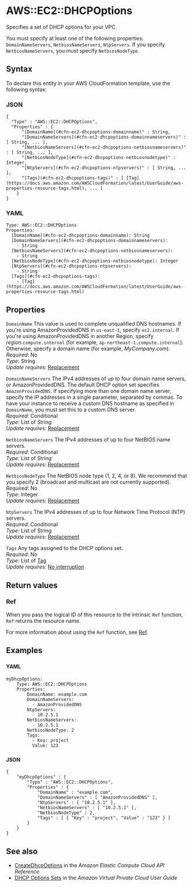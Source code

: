 # AWS::EC2::DHCPOptions<a name="aws-resource-ec2-dhcp-options"></a>

Specifies a set of DHCP options for your VPC\.

You must specify at least one of the following properties: `DomainNameServers`, `NetbiosNameServers`, `NtpServers`\. If you specify `NetbiosNameServers`, you must specify `NetbiosNodeType`\.

## Syntax<a name="aws-resource-ec2-dhcp-options-syntax"></a>

To declare this entity in your AWS CloudFormation template, use the following syntax:

### JSON<a name="aws-resource-ec2-dhcp-options-syntax.json"></a>

```
{
  "Type" : "AWS::EC2::DHCPOptions",
  "Properties" : {
      "[DomainName](#cfn-ec2-dhcpoptions-domainname)" : String,
      "[DomainNameServers](#cfn-ec2-dhcpoptions-domainnameservers)" : [ String, ... ],
      "[NetbiosNameServers](#cfn-ec2-dhcpoptions-netbiosnameservers)" : [ String, ... ],
      "[NetbiosNodeType](#cfn-ec2-dhcpoptions-netbiosnodetype)" : Integer,
      "[NtpServers](#cfn-ec2-dhcpoptions-ntpservers)" : [ String, ... ],
      "[Tags](#cfn-ec2-dhcpoptions-tags)" : [ [Tag](https://docs.aws.amazon.com/AWSCloudFormation/latest/UserGuide/aws-properties-resource-tags.html), ... ]
    }
}
```

### YAML<a name="aws-resource-ec2-dhcp-options-syntax.yaml"></a>

```
Type: AWS::EC2::DHCPOptions
Properties: 
  [DomainName](#cfn-ec2-dhcpoptions-domainname): String
  [DomainNameServers](#cfn-ec2-dhcpoptions-domainnameservers): 
    - String
  [NetbiosNameServers](#cfn-ec2-dhcpoptions-netbiosnameservers): 
    - String
  [NetbiosNodeType](#cfn-ec2-dhcpoptions-netbiosnodetype): Integer
  [NtpServers](#cfn-ec2-dhcpoptions-ntpservers): 
    - String
  [Tags](#cfn-ec2-dhcpoptions-tags): 
    - [Tag](https://docs.aws.amazon.com/AWSCloudFormation/latest/UserGuide/aws-properties-resource-tags.html)
```

## Properties<a name="aws-resource-ec2-dhcp-options-properties"></a>

`DomainName`  <a name="cfn-ec2-dhcpoptions-domainname"></a>
This value is used to complete unqualified DNS hostnames\. If you're using AmazonProvidedDNS in `us-east-1`, specify `ec2.internal`\. If you're using AmazonProvidedDNS in another Region, specify *region*\.`compute.internal` \(for example, `ap-northeast-1.compute.internal`\)\. Otherwise, specify a domain name \(for example, *MyCompany\.com*\)\.  
*Required*: No  
*Type*: String  
*Update requires*: [Replacement](https://docs.aws.amazon.com/AWSCloudFormation/latest/UserGuide/using-cfn-updating-stacks-update-behaviors.html#update-replacement)

`DomainNameServers`  <a name="cfn-ec2-dhcpoptions-domainnameservers"></a>
The IPv4 addresses of up to four domain name servers, or AmazonProvidedDNS\. The default DHCP option set specifies `AmazonProvidedDNS`\. If specifying more than one domain name server, specify the IP addresses in a single parameter, separated by commas\. To have your instance to receive a custom DNS hostname as specified in `DomainName`, you must set this to a custom DNS server\.  
*Required*: Conditional  
*Type*: List of String  
*Update requires*: [Replacement](https://docs.aws.amazon.com/AWSCloudFormation/latest/UserGuide/using-cfn-updating-stacks-update-behaviors.html#update-replacement)

`NetbiosNameServers`  <a name="cfn-ec2-dhcpoptions-netbiosnameservers"></a>
The IPv4 addresses of up to four NetBIOS name servers\.  
*Required*: Conditional  
*Type*: List of String  
*Update requires*: [Replacement](https://docs.aws.amazon.com/AWSCloudFormation/latest/UserGuide/using-cfn-updating-stacks-update-behaviors.html#update-replacement)

`NetbiosNodeType`  <a name="cfn-ec2-dhcpoptions-netbiosnodetype"></a>
The NetBIOS node type \(1, 2, 4, or 8\)\. We recommend that you specify 2 \(broadcast and multicast are not currently supported\)\.  
*Required*: No  
*Type*: Integer  
*Update requires*: [Replacement](https://docs.aws.amazon.com/AWSCloudFormation/latest/UserGuide/using-cfn-updating-stacks-update-behaviors.html#update-replacement)

`NtpServers`  <a name="cfn-ec2-dhcpoptions-ntpservers"></a>
The IPv4 addresses of up to four Network Time Protocol \(NTP\) servers\.  
*Required*: Conditional  
*Type*: List of String  
*Update requires*: [Replacement](https://docs.aws.amazon.com/AWSCloudFormation/latest/UserGuide/using-cfn-updating-stacks-update-behaviors.html#update-replacement)

`Tags`  <a name="cfn-ec2-dhcpoptions-tags"></a>
Any tags assigned to the DHCP options set\.  
*Required*: No  
*Type*: List of [Tag](https://docs.aws.amazon.com/AWSCloudFormation/latest/UserGuide/aws-properties-resource-tags.html)  
*Update requires*: [No interruption](https://docs.aws.amazon.com/AWSCloudFormation/latest/UserGuide/using-cfn-updating-stacks-update-behaviors.html#update-no-interrupt)

## Return values<a name="aws-resource-ec2-dhcp-options-return-values"></a>

### Ref<a name="aws-resource-ec2-dhcp-options-return-values-ref"></a>

When you pass the logical ID of this resource to the intrinsic `Ref` function, `Ref` returns the resource name\.

For more information about using the `Ref` function, see [Ref](https://docs.aws.amazon.com/AWSCloudFormation/latest/UserGuide/intrinsic-function-reference-ref.html)\.

## Examples<a name="aws-resource-ec2-dhcp-options--examples"></a>

### <a name="aws-resource-ec2-dhcp-options--examples--"></a>



#### YAML<a name="aws-resource-ec2-dhcp-options--examples----yaml"></a>

```
myDhcpOptions: 
    Type: AWS::EC2::DHCPOptions
    Properties: 
        DomainName: example.com
        DomainNameServers: 
          - AmazonProvidedDNS
        NtpServers: 
          - 10.2.5.1
        NetbiosNameServers: 
          - 10.2.5.1
        NetbiosNodeType: 2
        Tags: 
          - Key: project
          Value: 123
```

### <a name="aws-resource-ec2-dhcp-options--examples--"></a>



#### JSON<a name="aws-resource-ec2-dhcp-options--examples----json"></a>

```
{
    "myDhcpOptions" : {
        "Type" : "AWS::EC2::DHCPOptions",
        "Properties" : {
            "DomainName" : "example.com",
            "DomainNameServers" : [ "AmazonProvidedDNS" ],
            "NtpServers" : [ "10.2.5.1" ],
            "NetbiosNameServers" : [ "10.2.5.1" ],
            "NetbiosNodeType" : 2,
            "Tags" : [ { "Key" : "project", "Value" : "123" } ]
        }
    }
}
```

## See also<a name="aws-resource-ec2-dhcp-options--seealso"></a>
+  [CreateDhcpOptions](https://docs.aws.amazon.com/AWSEC2/latest/APIReference/ApiReference-query-CreateDhcpOptions.html) in the *Amazon Elastic Compute Cloud API Reference* 
+ [DHCP Options Sets](https://docs.aws.amazon.com/vpc/latest/userguide/VPC_DHCP_Options.html) in the *Amazon Virtual Private Cloud User Guide*

